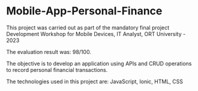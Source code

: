 # Mobile-App-Personal-Finance

This project was carried out as part of the mandatory final project Development Workshop for Mobile Devices, IT Analyst, ORT University - 2023

The evaluation result was: 98/100.

The objective is to develop an application using APIs and CRUD operations to record personal financial transactions.

The technologies used in this project are: JavaScript, Ionic, HTML, CSS

